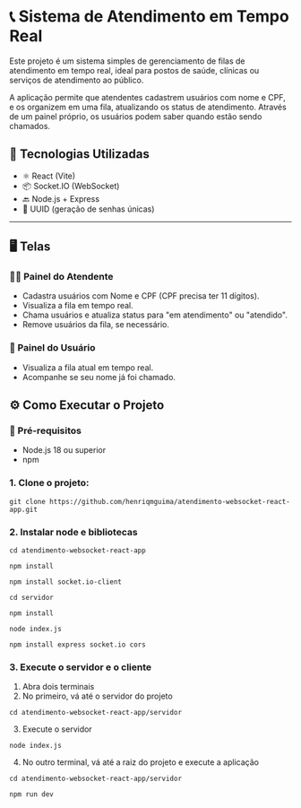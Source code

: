 # 📞 Sistema de Atendimento em Tempo Real

Este projeto é um sistema simples de gerenciamento de filas de atendimento em tempo real, ideal para postos de saúde, clínicas ou serviços de atendimento ao público.

A aplicação permite que atendentes cadastrem usuários com nome e CPF, e os organizem em uma fila, atualizando os status de atendimento. Através de um painel próprio, os usuários podem saber quando estão sendo chamados.

## 🚀 Tecnologias Utilizadas

- ⚛️ React (Vite)
- 📦 Socket.IO (WebSocket)
- 🔙 Node.js + Express
- 🔐 UUID (geração de senhas únicas)

---

## 🖥️ Telas

### 👨‍⚕️ Painel do Atendente
- Cadastra usuários com Nome e CPF (CPF precisa ter 11 dígitos).
- Visualiza a fila em tempo real.
- Chama usuários e atualiza status para "em atendimento" ou "atendido".
- Remove usuários da fila, se necessário.

### 👥 Painel do Usuário
- Visualiza a fila atual em tempo real.
- Acompanhe se seu nome já foi chamado.


## ⚙️ Como Executar o Projeto

### 🔧 Pré-requisitos
- Node.js 18 ou superior
- npm

### 1. Clone o projeto:
```
git clone https://github.com/henriqmguima/atendimento-websocket-react-app.git
```
### 2. Instalar node e bibliotecas
```
cd atendimento-websocket-react-app
```
```
npm install
```
```
npm install socket.io-client
```
```
cd servidor
```
```
npm install
```
```
node index.js
```
```
npm install express socket.io cors
```
### 3. Execute o servidor e o cliente

1. Abra dois terminais
2. No primeiro, vá até o servidor do projeto
```
cd atendimento-websocket-react-app/servidor
```
3. Execute o servidor
```
node index.js
```
4. No outro terminal, vá até a raiz do projeto e execute a aplicação
```
cd atendimento-websocket-react-app/servidor
```
```
npm run dev
```
